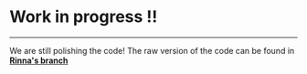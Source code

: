 # Work in progress !!
***

We are still polishing the code!
The raw version of the code can be found in [**Rinna's branch**](https://github.com/eigen-carmona/net-sci-project/tree/Rinna)
